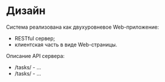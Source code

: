 # Дизайн

Система реализована как двухуровневое Web-приложение:
* RESTful сервер;
* клиентская часть в виде Web-страницы.

Описание API сервера:

* /tasks/ - ...
* /tasks/<id> - ...
